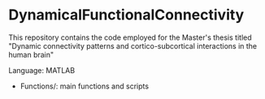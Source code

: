 # DynamicalFunctionalConnectivity
This repository contains the code employed for the Master's thesis titled "Dynamic connectivity patterns and cortico-subcortical interactions in the human brain" 

Language: MATLAB

* Functions/: main functions and scripts 
